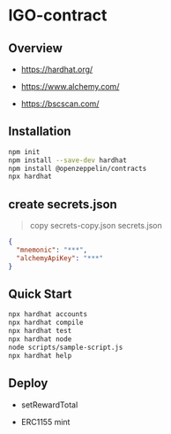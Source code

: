 # IGO-contract

## Overview

- <https://hardhat.org/>

- <https://www.alchemy.com/>

- <https://bscscan.com/>

## Installation

```bash
npm init
npm install --save-dev hardhat
npm install @openzeppelin/contracts
npx hardhat
```

## create secrets.json

> copy secrets-copy.json secrets.json

```json
{
  "mnemonic": "***",
  "alchemyApiKey": "***"
}
```

## Quick Start

```bash
npx hardhat accounts
npx hardhat compile
npx hardhat test
npx hardhat node
node scripts/sample-script.js
npx hardhat help

```

## Deploy

- setRewardTotal

- ERC1155 mint
